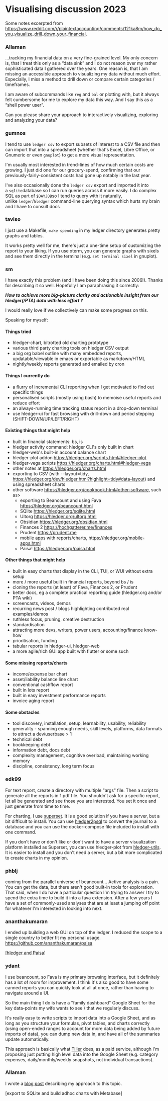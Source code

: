 # Visualising discussion 2023

Some notes excerpted from <https://www.reddit.com/r/plaintextaccounting/comments/121ka8m/how_do_you_visualize_drill_down_your_financial>.

### Allaman
...tracking my financial data on a very fine-grained level.
My only concern is, that I treat this only as a “data sink” and I do not reason over my rather sophisticated data I gathered over the years. One reason is, that I am missing an accessible approach to visualizing my data without much effort. Especially, I miss a method to drill down or compare certain categories / timeframes.

I am aware of subcommands like `reg` and `bal` or plotting with, but it always felt cumbersome for me to explore my data this way. And I say this as a “shell power user”.

Can you please share your approach to interactively visualizing, exploring and analyzing your data?

### gumnos
I tend to use `ledger csv` to export subsets of interest to a CSV file and then can import that into a spreadsheet (whether that's Excel, Libre Office, or Gnumeric or even `gnuplot`) to get a more visual representation.

I'm usually most interested in trend-lines of how much certain costs are growing. I just did one for our grocery-spend, confirming that our previously-fairly-consistent costs had gone up notably in the last year.

I've also occasionally done the `ledger csv` export and imported it into a `sqlite`database so I can run queries across it more easily. I do complex SQL as part of `$DAYJOB`so I tend to query with it naturally, unlike `ledger`/`hledger` command-line querying syntax which hurts my brain and I have to consult docs

### taviso
I just use a Makefile, `make spending` in my ledger directory generates pretty graphs and tables.

It works pretty well for me, there's just a one-time setup of customizing the report to your liking. If you use xterm, you can generate graphs with sixels and see them directly in the terminal (e.g. `set terminal sixel` in gnuplot).

### sm
I have exactly this problem (and I have been doing this since 2006!). Thanks for describing it so well. Hopefully I am paraphrasing it correctly: 

***How to achieve more big-picture clarity and actionable insight from our hledger(/PTA) data with less effort ?***

I would really love if we collectively can make some progress on this. 

Speaking for myself:

#### Things tried
- hledger-chart, bitrotted old charting prototype
- various third party charting tools on hledger CSV output
- a big org babel outline with many embedded reports, updatable/viewable in emacs or exportable as markdown/HTML
- nightly/weekly reports generated and emailed by cron 

#### Things I currently do
- a flurry of incremental CLI reporting when I get motivated to find out specific things
- personalised scripts (mostly using bash) to memoise useful reports and reduce effort
- an always-running time tracking status report in a drop-down terminal
- use hledger-ui for fast browsing with drill-down and period stepping (SHIFT-DOWN/UP/LEFT/RIGHT)

#### Existing things that might help
- built in financial statements: bs, is
- hledger activity command: hledger CLI's only built in chart
- hledger-web's built-in account balance chart 
- hledger-plot addon <https://hledger.org/scripts.html#hledger-plot>
- hledger-vega scripts <https://hledger.org/charts.html#hledger-vega>
- other notes at <https://hledger.org/charts.html>
- exporting to CSV (with --layout=tidy, <https://hledger.org/dev/hledger.html?highlight=tidy#data-layout>) and using spreadsheet charts
- other software <https://hledger.org/cookbook.html#other-software>, such as>
  - exporting to Beancount and using Fava <https://hledger.org/beancount.html>
  - SQlite <https://hledger.org/sqlite.html>
  - Ultorg <https://hledger.org/ultorg.html>
  - Obsidian <https://hledger.org/obsidian.html>
  - Finances 2 <https://hochgatterer.me/finances>
  - Prudent <https://prudent.me>
  - mobile apps with reports/charts, <https://hledger.org/mobile-apps.html>
  - Paisa! <https://hledger.org/paisa.html>

#### Other things that might help
- built in easy charts that display in the CLI, TUI, or WUI without extra setup
- more / more useful built in financial reports, beyond bs / is
- cloning the reports (at least) of Fava, Finances 2, or Prudent
- better docs, eg a complete practical reporting guide (hledger.org and/or PTA wiki)
- screencasts, videos, demos
- recurring news post / blogs highlighting contributed real examples/demos
- ruthless focus, pruning, creative destruction
- standardisation
- attracting more devs, writers, power users, accounting/finance know-how
- prioritisation, funding
- tabular reports in hledger-ui, hledger-web
- a more agile/rich GUI app built with flutter or some such

#### Some missing reports/charts
- income/expense bar chart
- asset/liability balance line chart
- conventional cashflow report
- built in lots report
- built in easy investment performance reports
- invoice aging report

#### Some obstacles
- tool discovery, installation, setup, learnability, usability, reliability
- generality - spanning enough needs, skill levels, platforms, data formats to attract a dev/userbase > 1
- technical debt
- bookkeeping debt
- information debt, docs debt
- complexity management, cognitive overload, maintaining working memory
- discipline, consistency, long term focus

### edk99
For text report, create a directory with multiple "args" file. Then a script to generate all the reports in 1 pdf file. You shouldn't ask for a specific report, let all be generated and see those you are interested. You set it once and just generate from time to time.

For charting, I use [superset](https://superset.apache.org/). It is a good solution if you have a server, but a bit difficult to install. You can use [hledger2psql](https://github.com/edkedk99/hledger2psql) to convert the journal to a database and you can use the docker-compose file included to install with one command.

If you don't have or don't like or don't want to have a server visualization platform installed as Superset, you can use hledger-plot from [hledger-utils](https://gitlab.com/nobodyinperson/hledger-utils). It is easier to install and you don't need a server, but a bit more complicated to create charts in my opinion.

### phblj
coming from the parallel universe of beancount...
Active analysis is a pain. You can get the data, but there aren't good built-in tools for exploration. That said, when I do have a particular question I'm trying to answer I try to spend the extra time to build it into a fava extension. After a few years I have a set of commonly-used analyses that are at least a jumping off point for whatever I'm interested in looking into next.

### ananthakumaran
I ended up building a web GUI on top of the ledger. I reduced the scope to a single country to better fit my personal usage.
<https://github.com/ananthakumaran/paisa>

\[[hledger and Paisa](paisa.md)]

### ydant
I use beancount, so Fava is my primary browsing interface, but it definitely has a lot of room for improvement. I think it's also good to have some canned reports you can quickly look at all at once, rather than having to navigate around a UI.

So the main thing I do is have a "family dashboard" Google Sheet for the key data-points my wife wants to see / that we regularly discuss.

It's really easy to write scripts to import data into a Google Sheet, and as long as you structure your formulas, pivot tables, and charts correctly (using open-ended ranges to account for more data being added by future imports of data), you can dump new data in, and have all of the summaries update automatically.

This approach is basically what [Tiller](https://www.tillerhq.com/) does, as a paid service, although I'm proposing just putting high level data into the Google Sheet (e.g. category expenses, daily/monthly/weekly snapshots, not individual transactions).

### Allaman
I wrote a [blog post](https://rootknecht.net/blog/accounting/#visualizing-and-analyzing2) describing my approach to this topic.

\[export to SQLite and build adhoc charts with Metabase]
